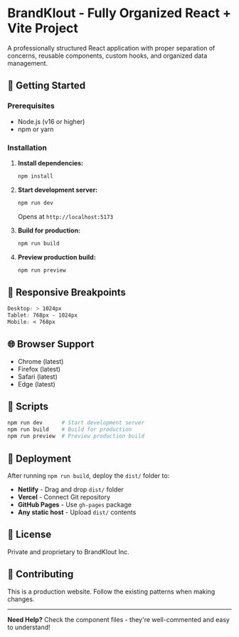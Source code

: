 # BrandKlout - Fully Organized React + Vite Project

A professionally structured React application with proper separation of concerns, reusable components, custom hooks, and organized data management.

## 🚀 Getting Started

### Prerequisites

- Node.js (v16 or higher)
- npm or yarn

### Installation

1. **Install dependencies:**

   ```bash
   npm install
   ```

2. **Start development server:**

   ```bash
   npm run dev
   ```

   Opens at `http://localhost:5173`

3. **Build for production:**

   ```bash
   npm run build
   ```

4. **Preview production build:**
   ```bash
   npm run preview
   ```

## 📱 Responsive Breakpoints

```css
Desktop: > 1024px
Tablet: 768px - 1024px
Mobile: < 768px
```

## 🌐 Browser Support

- Chrome (latest)
- Firefox (latest)
- Safari (latest)
- Edge (latest)

## 📝 Scripts

```bash
npm run dev      # Start development server
npm run build    # Build for production
npm run preview  # Preview production build
```

## 🚢 Deployment

After running `npm run build`, deploy the `dist/` folder to:

- **Netlify** - Drag and drop `dist/` folder
- **Vercel** - Connect Git repository
- **GitHub Pages** - Use `gh-pages` package
- **Any static host** - Upload `dist/` contents

## 📄 License

Private and proprietary to BrandKlout Inc.

## 🤝 Contributing

This is a production website. Follow the existing patterns when making changes.

---

**Need Help?** Check the component files - they're well-commented and easy to understand!
